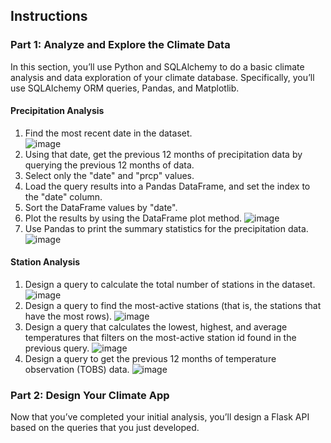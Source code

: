 ## Instructions

### Part 1: Analyze and Explore the Climate Data
In this section, you’ll use Python and SQLAlchemy to do a basic climate analysis and data exploration of your climate database. Specifically, you’ll use SQLAlchemy ORM queries, Pandas, and Matplotlib.

#### Precipitation Analysis
1. Find the most recent date in the dataset.\
![image](https://user-images.githubusercontent.com/62813833/227226533-19a3ebb0-67a1-4f35-b0a6-6c0de041c831.png)
2. Using that date, get the previous 12 months of precipitation data by querying the previous 12 months of data.
3. Select only the "date" and "prcp" values.
4. Load the query results into a Pandas DataFrame, and set the index to the "date" column.
5. Sort the DataFrame values by "date".
6. Plot the results by using the DataFrame plot method.
![image](https://user-images.githubusercontent.com/62813833/227226256-275a86ee-d2ce-4e38-91f2-e9817828b278.png)
7. Use Pandas to print the summary statistics for the precipitation data.
![image](https://user-images.githubusercontent.com/62813833/227226360-497f4b9c-eb8b-41e8-ac6d-9529e68aae98.png)

#### Station Analysis
1. Design a query to calculate the total number of stations in the dataset.
![image](https://user-images.githubusercontent.com/62813833/227226730-f9252b14-e61a-4d76-9f6d-a98e6719f0bc.png)
2. Design a query to find the most-active stations (that is, the stations that have the most rows). 
![image](https://user-images.githubusercontent.com/62813833/227227018-f7040cbb-f2ff-4cef-8164-f9bb0fce302e.png)
3. Design a query that calculates the lowest, highest, and average temperatures that filters on the most-active station id found in the previous query.
![image](https://user-images.githubusercontent.com/62813833/227227189-143f1702-e377-49b8-9019-c8de60d8121b.png)
4. Design a query to get the previous 12 months of temperature observation (TOBS) data. 
![image](https://user-images.githubusercontent.com/62813833/227227373-01f64b86-8fa8-4548-bfe3-3bd35bedd8a5.png)

### Part 2: Design Your Climate App
Now that you’ve completed your initial analysis, you’ll design a Flask API based on the queries that you just developed. 
